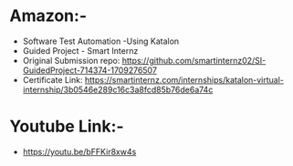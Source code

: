 # Amazon:-
- Software Test Automation -Using Katalon
- Guided Project - Smart Internz
- Original Submission repo: https://github.com/smartinternz02/SI-GuidedProject-714374-1709276507
- Certificate Link: https://smartinternz.com/internships/katalon-virtual-internship/3b0546e289c16c3a8fcd85b76de6a74c

# Youtube Link:-
- https://youtu.be/bFFKir8xw4s